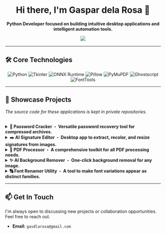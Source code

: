 <div align="center">

# Hi there, I'm Gaspar dela Rosa 👋

**Python Developer focused on building intuitive desktop applications and intelligent automation tools.**

[<img src="https://img.shields.io/badge/Email-d14836?style=for-the-badge&logo=gmail&logoColor=white" />](mailto:gasdlarosa@gmail.com)

</div>

---

## 🛠️ Core Technologies

<p align="center">
  <img src="https://img.shields.io/badge/Python-3776AB?style=for-the-badge&logo=python&logoColor=white" alt="Python"/>
  <img src="https://img.shields.io/badge/Tkinter-2C5985?style=for-the-badge&logo=python&logoColor=white" alt="Tkinter"/>
  <img src="https://img.shields.io/badge/ONNX-00594C?style=for-the-badge&logo=onnx&logoColor=white" alt="ONNX Runtime"/>
  <img src="https://img.shields.io/badge/Pillow-92447A?style=for-the-badge&logo=pillow&logoColor=white" alt="Pillow"/>
  <img src="https://img.shields.io/badge/PyMuPDF-A41D1A?style=for-the-badge&logo=pypi&logoColor=white" alt="PyMuPDF"/>
  <img src="https://img.shields.io/badge/Ghostscript-000000?style=for-the-badge&logo=ghostscript&logoColor=white" alt="Ghostscript"/>
  <img src="https://img.shields.io/badge/FontTools-4C4C4C?style=for-the-badge&logo=pypi&logoColor=white" alt="FontTools"/>
</p>

---

## 🚀 Showcase Projects
*The source code for these applications is kept in private repositories.*

<br>

<details>
<summary><strong>🔐 Password Cracker &nbsp;-&nbsp; Versatile password recovery tool for compressed archives.</strong></summary>
<br>

A comprehensive desktop application for recovering lost passwords from ZIP, RAR, and 7z archives. Features multiple attack methods including dictionary attacks using SecLists wordlists, mask attacks for known patterns, and hybrid combinations with real-time progress monitoring.

<div align="center">
  <img src="https://raw.githubusercontent.com/gasdlarosa/gasdlarosa/main/e-signature-app-screenshot.png" width="800">
</div>

#### Key Features:
-   **Multiple Attack Modes:** SecLists integration, mask attacks, combination attacks, and custom wordlists.
-   **Advanced Options:** Keyword filtering, leet speak transformations, and hybrid enhancements.
-   **Session Management:** Save and load attack configurations for repeated use.
-   **Detailed Reporting:** Generate comprehensive reports with attack statistics and password strength analysis.

</details>

<details>
<summary><strong>✒️ AI Signature Editor &nbsp;-&nbsp; Desktop app to extract, recolor, and resize signatures from images.</strong></summary>
<br>

An intuitive desktop application that processes signature images using an AI-powered background removal model. This tool allows users to quickly extract a signature, recolor it, resize it to specific dimensions, and save it as a transparent PNG for use in digital documents.

<div align="center">
  <img src="https://raw.githubusercontent.com/gasdlarosa/gasdlarosa/main/e-signature-app-screenshot.png" width="800">
</div>

#### Key Features:
-   **AI Background Removal:** Utilizes a Deep Image Segmentation model (`.onnx`) for accurate extraction.
-   **Live Side-by-Side Preview:** Instantly view changes as you edit.
-   **Full Customization:** Recolor signatures with a color picker and resize to exact dimensions.
-   **Batch Processing:** Automate the editing of multiple signature images at once.

</details>

<details>
<summary><strong>📄 PDF Processor &nbsp;-&nbsp; A comprehensive toolkit for all PDF processing needs.</strong></summary>
<br>

A robust desktop utility for all common PDF tasks, powered by the Ghostscript and PyMuPDF engines. It provides a simple user interface to compress, merge, split, convert, and manage PDF files efficiently.

<div align="center">
  <img src="https://raw.githubusercontent.com/gasdlarosa/gasdlarosa/main/pdf-processor-screenshot.png" width="800">
</div>

#### Key Features:
-   **Versatile Toolkit:** Compress, merge, split, convert, lock, unlock, and watermark PDFs.
-   **High-Quality Engine:** Powered by Ghostscript for reliable and efficient processing.
-   **Advanced Functionality:** Includes page organization, image extraction, and metadata editing.
-   **Intuitive GUI:** A clean and simple interface built for speed and ease of use.

</details>

<details>
<summary><strong>✨ AI Background Remover &nbsp;-&nbsp; One-click background removal for any image.</strong></summary>
<br>

A simple, fast, and functional desktop application that removes the background from images with a single click. Built with Python and Tkinter, it leverages a powerful AI model for high-quality, clean results.

<div align="center">
  <img src="https://raw.githubusercontent.com/gasdlarosa/gasdlarosa/main/background-remover-screenshot.png" width="800">
</div>

#### Key Features:
-   **One-Click Removal:** Load an image and click one button to remove the background.
-   **Simple & Fast UI:** A clean, compact interface designed for an efficient workflow.
-   **Live Previews:** Instantly see the original and the processed image side-by-side.
-   **GUI Logging:** View simple, real-time progress updates in the log panel.

</details>

<details>
<summary><strong>🔠 Font Renamer Utility &nbsp;-&nbsp; A tool to make font variations appear as distinct families.</strong></summary>
<br>

A robust desktop tool that solves the problem of font variations (e.g., "Bold," "Narrow") being grouped under a single parent family in operating systems. It intelligently modifies font metadata to force each variation to appear as its own top-level font family.

<div align="center">
  <img src="https://raw.githubusercontent.com/gasdlarosa/gasdlarosa/main/font-renamer-screenshot.png" width="800">
  <!-- Note: Replace the URL above with the actual URL for your Font Renamer screenshot -->
</div>

#### Key Features:
-   **Batch Processing:** Process entire folders of `.ttf` and `.otf` fonts at once.
-   **Intelligent Renaming:** Automatically modifies all necessary name table entries for maximum compatibility.
-   **Detailed Reporting:** Review a full report of all metadata changes before saving.
-   **Automatic Backups:** Creates timestamped backups of original font files for safety.

</details>

---

## 📫 Get In Touch

I'm always open to discussing new projects or collaboration opportunities. Feel free to reach out.

-   **Email:** `gasdlarosa@gmail.com`
